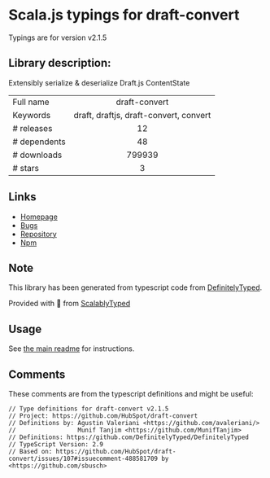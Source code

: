 
# Scala.js typings for draft-convert

Typings are for version v2.1.5

## Library description:
Extensibly serialize & deserialize Draft.js ContentState

|                    |                 |
| ------------------ | :-------------: |
| Full name          | draft-convert |
| Keywords           | draft, draftjs, draft-convert, convert |
| # releases         | 12 |
| # dependents       | 48 |
| # downloads        | 799939 |
| # stars            | 3 |

## Links
- [Homepage](https://github.com/HubSpot/draft-convert#readme)
- [Bugs](https://github.com/HubSpot/draft-convert/issues)
- [Repository](https://github.com/HubSpot/draft-convert)
- [Npm](https://www.npmjs.com/package/draft-convert)
    


## Note
This library has been generated from typescript code from [DefinitelyTyped](https://definitelytyped.org).

Provided with :purple_heart: from [ScalablyTyped](https://github.com/oyvindberg/ScalablyTyped)

## Usage
See [the main readme](../../readme.md) for instructions.

## Comments

These comments are from the typescript definitions and might be useful:
```
// Type definitions for draft-convert v2.1.5
// Project: https://github.com/HubSpot/draft-convert
// Definitions by: Agustin Valeriani <https://github.com/avaleriani/>
//                 Munif Tanjim <https://github.com/MunifTanjim>
// Definitions: https://github.com/DefinitelyTyped/DefinitelyTyped
// TypeScript Version: 2.9
// Based on: https://github.com/HubSpot/draft-convert/issues/107#issuecomment-488581709 by <https://github.com/sbusch>

```

